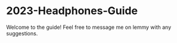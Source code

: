 # 2023-Headphones-Guide
Welcome to the guide! Feel free to message me on lemmy with any suggestions.
